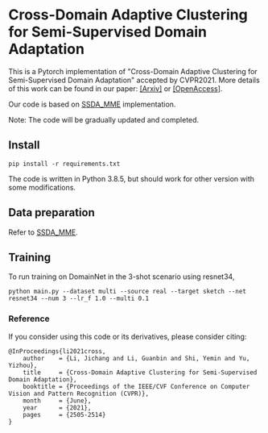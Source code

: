 # Cross-Domain Adaptive Clustering for Semi-Supervised Domain Adaptation

This is a Pytorch implementation of "Cross-Domain Adaptive Clustering for Semi-Supervised Domain Adaptation" accepted by CVPR2021.
More details of this work can be found in our paper: [[Arxiv]](https://arxiv.org/abs/2104.09415) or [[OpenAccess]](https://openaccess.thecvf.com/content/CVPR2021/html/Li_Cross-Domain_Adaptive_Clustering_for_Semi-Supervised_Domain_Adaptation_CVPR_2021_paper.html).

Our code is based on [SSDA_MME](https://github.com/VisionLearningGroup/SSDA_MME) implementation.

Note:
    The code will be gradually updated and completed.
## Install

`pip install -r requirements.txt`

The code is written in Python 3.8.5, but should work for other version with some modifications.


## Data preparation

Refer to [SSDA_MME](https://github.com/VisionLearningGroup/SSDA_MME).

## Training
To run training on DomainNet in the 3-shot scenario using resnet34,

`python main.py --dataset multi --source real --target sketch --net resnet34 --num 3 --lr_f 1.0 --multi 0.1`


### Reference
If you consider using this code or its derivatives, please consider citing:

```
@InProceedings{li2021cross,
    author    = {Li, Jichang and Li, Guanbin and Shi, Yemin and Yu, Yizhou},
    title     = {Cross-Domain Adaptive Clustering for Semi-Supervised Domain Adaptation},
    booktitle = {Proceedings of the IEEE/CVF Conference on Computer Vision and Pattern Recognition (CVPR)},
    month     = {June},
    year      = {2021},
    pages     = {2505-2514}
}
```
